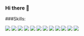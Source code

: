 ### Hi there 👋

###Skills:

<img src="https://img.shields.io/badge/html5-050505?style=for-the-badge&logo=html5&logoColor=white"/> <img src="https://img.shields.io/badge/css3-050505?style=for-the-badge&logo=css3&logoColor=white"/> <img src="https://img.shields.io/badge/bootstrap-050505?style=for-the-badge&logo=bootstrap&logoColor=white"/> <img src="https://img.shields.io/badge/javascript-050505?style=for-the-badge&logo=javascript&logoColor=white"/> <img src="https://img.shields.io/badge/python-050505?style=for-the-badge&logo=python&logoColor=white"/> <img src="https://img.shields.io/badge/flask-050505?style=for-the-badge&logo=flask&logoColor=white"/> <img src="https://img.shields.io/badge/csharp-050505?style=for-the-badge&logo=csharp&logoColor=white"/> <img src="https://img.shields.io/badge/mysql-050505?style=for-the-badge&logo=mysql&logoColor=white"/> <img src="https://img.shields.io/badge/postgresql-050505?style=for-the-badge&logo=postgresql&logoColor=white"/> <img src="https://img.shields.io/badge/sqlite-050505?style=for-the-badge&logo=sqlite&logoColor=white"/> <img src="https://img.shields.io/badge/figma-050505?style=for-the-badge&logo=figma&logoColor=white"/> <img src="https://img.shields.io/badge/git-050505?style=for-the-badge&logo=git&logoColor=white"/>
